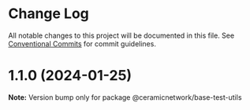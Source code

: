 # Change Log

All notable changes to this project will be documented in this file.
See [Conventional Commits](https://conventionalcommits.org) for commit guidelines.

# 1.1.0 (2024-01-25)

**Note:** Version bump only for package @ceramicnetwork/base-test-utils
